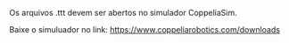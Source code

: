 

Os arquivos .ttt devem ser abertos no simulador CoppeliaSim.

Baixe o simuluador no link:  https://www.coppeliarobotics.com/downloads

